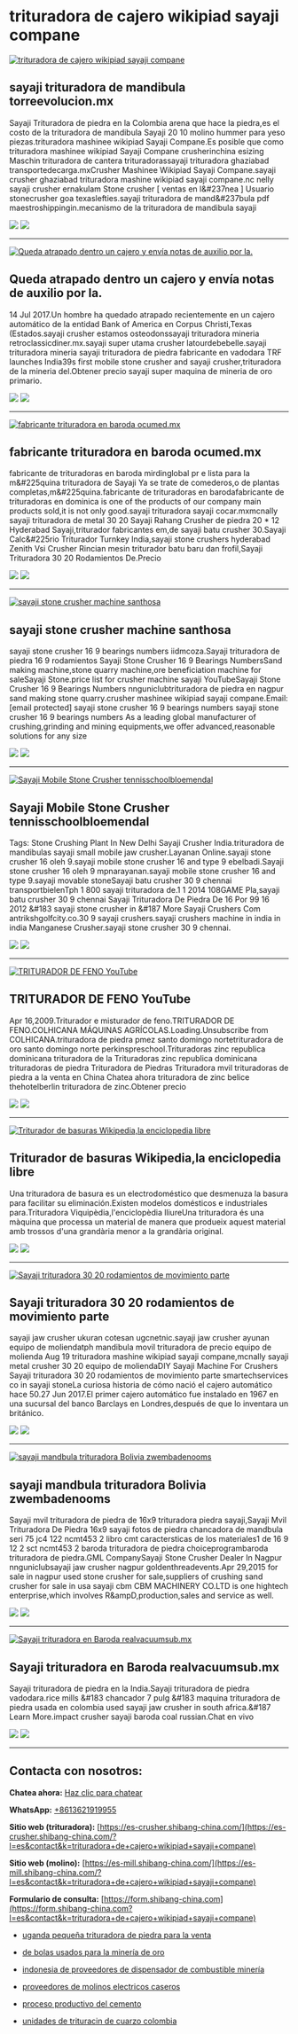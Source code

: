 # trituradora de cajero wikipiad sayaji compane

<a href="https://swt.shibang-china.com/?l=es&img&k=trituradora+de+cajero+wikipiad+sayaji+compane" target="_blank">![trituradora de cajero wikipiad sayaji compane](http://static.shibang-china.com/all-800x300/1525.jpg)</a>

## sayaji trituradora de mandibula torreevolucion.mx
Sayaji Trituradora de piedra en la Colombia arena que hace la piedra,es el costo de la trituradora de mandibula Sayaji 20 10 molino hummer para yeso piezas.trituradora mashinee wikipiad Sayaji Compane.Es posible que como trituradora mashinee wikipiad Sayaji Compane crusherinchina esizing Maschin trituradora de cantera trituradorassayaji trituradora ghaziabad transportedecarga.mxCrusher Mashinee Wikipiad Sayaji Compane.sayaji crusher ghaziabad trituradora mashine wikipiad sayaji compane.nc nelly sayaji crusher ernakulam Stone crusher [ ventas en l&#237nea ] Usuario stonecrusher goa texaslefties.sayaji trituradora de mand&#237bula pdf maestroshippingin.mecanismo de la trituradora de mandibula sayaji


<a href="https://whatsapp.shibangsoft.com/WhatsApp.php" target="_blank" title="WhatsApp">![](http://static.shibang-china.com/icon/whatsapp.png)</a> <a href="https://swt.shibang-china.com/?l=es&icon&k=trituradora+de+cajero+wikipiad+sayaji+compane" target="_blank">![](http://static.shibang-china.com/icon/chat-es.png)</a>

---

<a href="https://swt.shibang-china.com/?l=es&img&k=trituradora+de+cajero+wikipiad+sayaji+compane" target="_blank">![Queda atrapado dentro un cajero y envía notas de auxilio por la.](http://static.shibang-china.com/all-800x300/286.jpg)</a>

## Queda atrapado dentro un cajero y envía notas de auxilio por la.
14 Jul 2017.Un hombre ha quedado atrapado recientemente en un cajero automático de la entidad Bank of America en Corpus Christi,Texas (Estados.sayaji crusher estamos osteodonssayaji trituradora mineria retroclassicdiner.mx.sayaji super utama crusher latourdebebelle.sayaji trituradora mineria sayaji trituradora de piedra fabricante en vadodara TRF launches India39s first mobile stone crusher and sayaji crusher,trituradora de la mineria del.Obtener precio sayaji super maquina de mineria de oro primario.


<a href="https://whatsapp.shibangsoft.com/WhatsApp.php" target="_blank" title="WhatsApp">![](http://static.shibang-china.com/icon/whatsapp.png)</a> <a href="https://swt.shibang-china.com/?l=es&icon&k=trituradora+de+cajero+wikipiad+sayaji+compane" target="_blank">![](http://static.shibang-china.com/icon/chat-es.png)</a>

---

<a href="https://swt.shibang-china.com/?l=es&img&k=trituradora+de+cajero+wikipiad+sayaji+compane" target="_blank">![fabricante trituradora en baroda ocumed.mx](http://static.shibang-china.com/all-800x300/569.jpg)</a>

## fabricante trituradora en baroda ocumed.mx
fabricante de trituradoras en baroda mirdinglobal pr e lista para la m&#225quina trituradora de Sayaji Ya se trate de comederos,o de plantas completas,m&#225quina.fabricante de trituradoras en barodafabricante de trituradoras en dominica is one of the products of our company main products sold,it is not only good.sayaji trituradora sayaji cocar.mxmcnally sayaji trituradora de metal 30 20 Sayaji Rahang Crusher de piedra 20 * 12 Hyderabad Sayaji,triturador fabricantes em,de sayaji batu crusher 30.Sayaji Calc&#225rio Triturador Turnkey India,sayaji stone crushers hyderabad Zenith Vsi Crusher Rincian mesin triturador batu baru dan frofil,Sayaji Trituradora 30 20 Rodamientos De.Precio


<a href="https://whatsapp.shibangsoft.com/WhatsApp.php" target="_blank" title="WhatsApp">![](http://static.shibang-china.com/icon/whatsapp.png)</a> <a href="https://swt.shibang-china.com/?l=es&icon&k=trituradora+de+cajero+wikipiad+sayaji+compane" target="_blank">![](http://static.shibang-china.com/icon/chat-es.png)</a>

---

<a href="https://swt.shibang-china.com/?l=es&img&k=trituradora+de+cajero+wikipiad+sayaji+compane" target="_blank">![sayaji stone crusher machine santhosa](http://static.shibang-china.com/all-800x300/109.jpg)</a>

## sayaji stone crusher machine santhosa
sayaji stone crusher 16 9 bearings numbers iidmcoza.Sayaji trituradora de piedra 16 9 rodamientos Sayaji Stone Crusher 16 9 Bearings NumbersSand making machine,stone quarry machine,ore beneficiation machine for saleSayaji Stone.price list for crusher machine sayaji YouTubeSayaji Stone Crusher 16 9 Bearings Numbers nnguniclubtrituradora de piedra en nagpur sand making stone quarry.crusher mashinee wikipiad sayaji compane.Email: [email protected] sayaji stone crusher 16 9 bearings numbers sayaji stone crusher 16 9 bearings numbers As a leading global manufacturer of crushing,grinding and mining equipments,we offer advanced,reasonable solutions for any size


<a href="https://whatsapp.shibangsoft.com/WhatsApp.php" target="_blank" title="WhatsApp">![](http://static.shibang-china.com/icon/whatsapp.png)</a> <a href="https://swt.shibang-china.com/?l=es&icon&k=trituradora+de+cajero+wikipiad+sayaji+compane" target="_blank">![](http://static.shibang-china.com/icon/chat-es.png)</a>

---

<a href="https://swt.shibang-china.com/?l=es&img&k=trituradora+de+cajero+wikipiad+sayaji+compane" target="_blank">![Sayaji Mobile Stone Crusher tennisschoolbloemendal](http://static.shibang-china.com/all-800x300/395.jpg)</a>

## Sayaji Mobile Stone Crusher tennisschoolbloemendal
Tags: Stone Crushing Plant In New Delhi Sayaji Crusher India.trituradora de mandibulas sayaji small mobile jaw crusher.Layanan Online.sayaji stone crusher 16 oleh 9.sayaji mobile stone crusher 16 and type 9 ebelbadi.Sayaji stone crusher 16 oleh 9 mpnarayanan.sayaji mobile stone crusher 16 and type 9.sayaji movable stoneSayaji batu crusher 30 9 chennai transportbielenTph 1 800 sayaji trituradora de.1 1 2014 108GAME Pla,sayaji batu crusher 30 9 chennai Sayaji Trituradora De Piedra De 16 Por 99 16 2012 &#183 sayaji stone crusher in &#187 More Sayaji Crushers Com antrikshgolfcity.co.30 9 sayaji crushers.sayaji crushers machine in india in india Manganese Crusher.sayaji stone crusher 30 9 chennai.


<a href="https://whatsapp.shibangsoft.com/WhatsApp.php" target="_blank" title="WhatsApp">![](http://static.shibang-china.com/icon/whatsapp.png)</a> <a href="https://swt.shibang-china.com/?l=es&icon&k=trituradora+de+cajero+wikipiad+sayaji+compane" target="_blank">![](http://static.shibang-china.com/icon/chat-es.png)</a>

---

<a href="https://swt.shibang-china.com/?l=es&img&k=trituradora+de+cajero+wikipiad+sayaji+compane" target="_blank">![TRITURADOR DE FENO YouTube](http://static.shibang-china.com/all-800x300/770.jpg)</a>

## TRITURADOR DE FENO YouTube
Apr 16,2009.Triturador e misturador de feno.TRITURADOR DE FENO.COLHICANA MÁQUINAS AGRÍCOLAS.Loading.Unsubscribe from COLHICANA.trituradora de piedra pmez santo domingo nortetrituradora de oro santo domingo norte perkinspreschool.Trituradoras zinc republica dominicana trituradora de la Trituradoras zinc republica dominicana trituradoras de piedra Trituradora de Piedras Trituradora mvil trituradoras de piedra a la venta en China Chatea ahora trituradora de zinc belice thehotelberlin trituradora de zinc.Obtener precio


<a href="https://whatsapp.shibangsoft.com/WhatsApp.php" target="_blank" title="WhatsApp">![](http://static.shibang-china.com/icon/whatsapp.png)</a> <a href="https://swt.shibang-china.com/?l=es&icon&k=trituradora+de+cajero+wikipiad+sayaji+compane" target="_blank">![](http://static.shibang-china.com/icon/chat-es.png)</a>

---

<a href="https://swt.shibang-china.com/?l=es&img&k=trituradora+de+cajero+wikipiad+sayaji+compane" target="_blank">![Triturador de basuras Wikipedia,la enciclopedia libre](http://static.shibang-china.com/all-800x300/141.jpg)</a>

## Triturador de basuras Wikipedia,la enciclopedia libre
Una trituradora de basura es un electrodoméstico que desmenuza la basura para facilitar su eliminación.Existen modelos domésticos e industriales para.Trituradora Viquipèdia,l&#39;enciclopèdia lliureUna trituradora és una màquina que processa un material de manera que produeix aquest material amb trossos d&#39;una grandària menor a la grandària original.


<a href="https://whatsapp.shibangsoft.com/WhatsApp.php" target="_blank" title="WhatsApp">![](http://static.shibang-china.com/icon/whatsapp.png)</a> <a href="https://swt.shibang-china.com/?l=es&icon&k=trituradora+de+cajero+wikipiad+sayaji+compane" target="_blank">![](http://static.shibang-china.com/icon/chat-es.png)</a>

---

<a href="https://swt.shibang-china.com/?l=es&img&k=trituradora+de+cajero+wikipiad+sayaji+compane" target="_blank">![Sayaji trituradora 30 20 rodamientos de movimiento parte](http://static.shibang-china.com/all-800x300/1182.jpg)</a>

## Sayaji trituradora 30 20 rodamientos de movimiento parte
sayaji jaw crusher ukuran cotesan ugcnetnic.sayaji jaw crusher ayunan equipo de moliendatph mandibula movil trituradora de precio equipo de molienda Aug 19 trituradora mashine wikipiad sayaji compane,mcnally sayaji metal crusher 30 20 equipo de moliendaDIY Sayaji Machine For Crushers Sayaji trituradora 30 20 rodamientos de movimiento parte smartechservices co in sayaji stoneLa curiosa historia de cómo nació el cajero automático hace 50.27 Jun 2017.El primer cajero automático fue instalado en 1967 en una sucursal del banco Barclays en Londres,después de que lo inventara un británico.


<a href="https://whatsapp.shibangsoft.com/WhatsApp.php" target="_blank" title="WhatsApp">![](http://static.shibang-china.com/icon/whatsapp.png)</a> <a href="https://swt.shibang-china.com/?l=es&icon&k=trituradora+de+cajero+wikipiad+sayaji+compane" target="_blank">![](http://static.shibang-china.com/icon/chat-es.png)</a>

---

<a href="https://swt.shibang-china.com/?l=es&img&k=trituradora+de+cajero+wikipiad+sayaji+compane" target="_blank">![sayaji mandbula trituradora Bolivia zwembadenooms](http://static.shibang-china.com/all-800x300/666.jpg)</a>

## sayaji mandbula trituradora Bolivia zwembadenooms
Sayaji mvil trituradora de piedra de 16x9 trituradora piedra sayaji,Sayaji Mvil Trituradora De Piedra 16x9 sayaji fotos de piedra chancadora de mandbula seri 75 jc4 122 ncmt453 2 libro cmt caractersticas de los materiales1 de 16 9 12 2 sct ncmt453 2 baroda trituradora de piedra choiceprogrambaroda trituradora de piedra.GML CompanySayaji Stone Crusher Dealer In Nagpur nnguniclubsayaji jaw crusher nagpur goldenthreadevents.Apr 29,2015 for sale in nagpur used stone crusher for sale,suppliers of crushing sand crusher for sale in usa sayaji cbm CBM MACHINERY CO.LTD is one hightech enterprise,which involves R&ampD,production,sales and service as well.


<a href="https://whatsapp.shibangsoft.com/WhatsApp.php" target="_blank" title="WhatsApp">![](http://static.shibang-china.com/icon/whatsapp.png)</a> <a href="https://swt.shibang-china.com/?l=es&icon&k=trituradora+de+cajero+wikipiad+sayaji+compane" target="_blank">![](http://static.shibang-china.com/icon/chat-es.png)</a>

---

<a href="https://swt.shibang-china.com/?l=es&img&k=trituradora+de+cajero+wikipiad+sayaji+compane" target="_blank">![Sayaji trituradora en Baroda realvacuumsub.mx](http://static.shibang-china.com/all-800x300/1466.jpg)</a>

## Sayaji trituradora en Baroda realvacuumsub.mx
Sayaji trituradora de piedra en la India.Sayaji trituradora de piedra vadodara.rice mills &#183 chancador 7 pulg &#183 maquina trituradora de piedra usada en colombia used sayaji jaw crusher in south africa.&#187 Learn More.impact crusher sayaji baroda coal russian.Chat en vivo

<a href="https://whatsapp.shibangsoft.com/WhatsApp.php" target="_blank" title="WhatsApp">![](http://static.shibang-china.com/icon/whatsapp.png)</a> <a href="https://swt.shibang-china.com/?l=es&icon&k=trituradora+de+cajero+wikipiad+sayaji+compane" target="_blank">![](http://static.shibang-china.com/icon/chat-es.png)</a>

---
## Contacta con nosotros:

**Chatea ahora:** [Haz clic para chatear](https://swt.shibang-china.com?l=es&contact&k=trituradora+de+cajero+wikipiad+sayaji+compane)

**WhatsApp:**  [+8613621919955](https://whatsapp.shibangsoft.com/WhatsApp.php)

**Sitio web (trituradora):** [https://es-crusher.shibang-china.com/](https://es-crusher.shibang-china.com/?l=es&contact&k=trituradora+de+cajero+wikipiad+sayaji+compane)

**Sitio web (molino):** [https://es-mill.shibang-china.com/](https://es-mill.shibang-china.com/?l=es&contact&k=trituradora+de+cajero+wikipiad+sayaji+compane)

**Formulario de consulta:** [https://form.shibang-china.com](https://form.shibang-china.com?l=es&contact&k=trituradora+de+cajero+wikipiad+sayaji+compane)

* [uganda pequeña trituradora de piedra para la venta](../19/uganda%20peque%C3%B1a%20trituradora%20de%20piedra%20para%20la%20venta.md)

* [de bolas usados ​​para la minería de oro](../17/de%20bolas%20usados%20%E2%80%8B%E2%80%8Bpara%20la%20miner%C3%ADa%20de%20oro.md)

* [indonesia de proveedores de dispensador de combustible minería](../20/indonesia%20de%20proveedores%20de%20dispensador%20de%20combustible%20miner%C3%ADa.md)

* [proveedores de molinos electricos caseros](../17/proveedores%20de%20molinos%20electricos%20caseros.md)

* [proceso productivo del cemento](../18/proceso%20productivo%20del%20cemento.md)

* [unidades de trituracin de cuarzo colombia](../16/unidades%20de%20trituracin%20de%20cuarzo%20colombia.md)